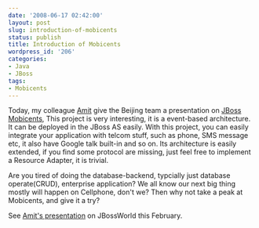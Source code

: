 ```yaml
---
date: '2008-06-17 02:42:00'
layout: post
slug: introduction-of-mobicents
status: publish
title: Introduction of Mobicents
wordpress_id: '206'
categories:
- Java
- JBoss
tags:
- Mobicents
---
```


Today, my colleague [Amit](http://amitbhayani.blogspot.com/) give the Beijing team a presentation on [JBoss Mobicents](http://www.jboss.org/mobicents), This project is very interesting, it is a event-based architecture. It can be deployed in the JBoss AS easily. With this project, you can easily integrate your application with telcom stuff, such as phone, SMS message etc, it also have Google talk built-in and so on. Its architecture is easily extended, if you find some protocol are missing, just feel free to implement a Resource Adapter, it is trivial.

Are you tired of doing the database-backend, typcially just database operate(CRUD), enterprise application? We all know our next big thing mostly will happen on Cellphone, don't we? Then why not take a peak at Mobicents, and give it a try?

See [Amit's presentation](http://www.jbossworld.com/downloads/pdf/friday/2-25_NEW_Web_2_and_Communications_Building_Converged_Applications_Amit_Bhayani_JBoss.pdf) on JBossWorld this February.
